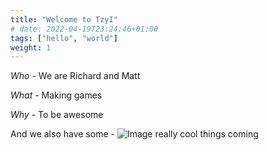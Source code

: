```yaml
---
title: "Welcome to TzyI"
# date: 2022-04-19T23:24:46+01:00
tags: ["hello", "world"]
weight: 1
---
```

*Who* - We are Richard and Matt

*What* - Making games

*Why* - To be awesome

And we also have some - ![Image](/maple.jpg) really cool things coming

